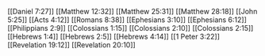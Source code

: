[[Daniel 7:27]]
[[Matthew 12:32]]
[[Matthew 25:31]]
[[Matthew 28:18]]
[[John 5:25]]
[[Acts 4:12]]
[[Romans 8:38]]
[[Ephesians 3:10]]
[[Ephesians 6:12]]
[[Philippians 2:9]]
[[Colossians 1:15]]
[[Colossians 2:10]]
[[Colossians 2:15]]
[[Hebrews 1:4]]
[[Hebrews 2:5]]
[[Hebrews 4:14]]
[[1 Peter 3:22]]
[[Revelation 19:12]]
[[Revelation 20:10]]
